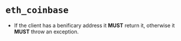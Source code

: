 # `eth_coinbase`

* If the client has a benificary address it **MUST** return it, otherwise it **MUST** throw an exception.